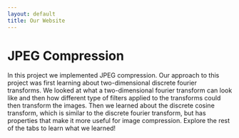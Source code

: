 ```yaml
---
layout: default
title: Our Website
---
```


# JPEG Compression 

In this project we implemented JPEG compression. Our approach to this project was first learning about two-dimensional discrete fourier transforms. We looked at what a two-dimensional fourier transform can look like and then how different type of filters applied to the transforms could then transform the images. Then we learned about the discrete cosine transform, which is similar to the discrete fourier transform, but has properties that make it more useful for image compression. Explore the rest of the tabs to learn what we learned!

